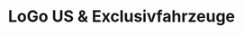 ---
title: "LoGo US & Exclusivfahrzeuge"
url: /zuelpich/logo-us-und-exclusivfahrzeuge/
shop: Autohaus
---